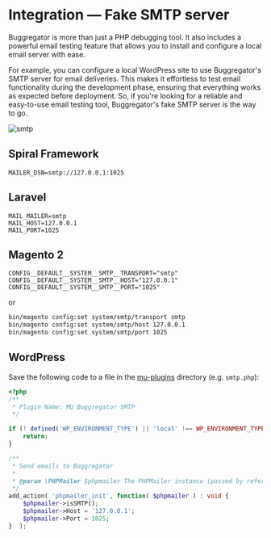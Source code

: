 # Integration — Fake SMTP server

Buggregator is more than just a PHP debugging tool. It also includes a powerful email testing feature that allows you to
install and configure a local email server with ease.

For example, you can configure a local WordPress site to use Buggregator's SMTP server for email deliveries. This makes
it effortless to test email functionality during the development phase, ensuring that everything works as expected
before deployment. So, if you're looking for a reliable and easy-to-use email testing tool, Buggregator's fake SMTP
server is the way to go.

![smtp](https://github.com/buggregator/server/assets/773481/8dd60ddf-c8d8-4a26-a8c0-b05052414a5f)

## Spiral Framework

```dotenv
MAILER_DSN=smtp://127.0.0.1:1025
```

## Laravel

```dotenv
MAIL_MAILER=smtp
MAIL_HOST=127.0.0.1
MAIL_PORT=1025
```

## Magento 2

```dotenv
CONFIG__DEFAULT__SYSTEM__SMTP__TRANSPORT="smtp"
CONFIG__DEFAULT__SYSTEM__SMTP__HOST="127.0.0.1"
CONFIG__DEFAULT__SYSTEM__SMTP__PORT="1025"
```

or

```bash
bin/magento config:set system/smtp/transport smtp
bin/magento config:set system/smtp/host 127.0.0.1
bin/magento config:set system/smtp/port 1025
```

## WordPress

Save the following code to a file in the [mu-plugins](https://developer.wordpress.org/advanced-administration/plugins/mu-plugins/) directory (e.g. `smtp.php`):

```php
<?php
/**
 * Plugin Name: MU Buggregator SMTP
 */

if (! defined('WP_ENVIRONMENT_TYPE') || 'local' !== WP_ENVIRONMENT_TYPE) {
	return;
}

/**
 * Send emails to Buggregator
 *
 * @param \PHPMailer $phpmailer The PHPMailer instance (passed by reference).
 */
add_action( 'phpmailer_init', function( $phpmailer ) : void {
	$phpmailer->isSMTP();
    $phpmailer->Host = '127.0.0.1';
    $phpmailer->Port = 1025;
}  );
```
